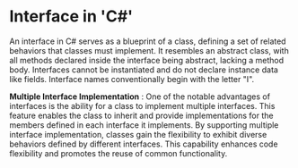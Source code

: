 # Interface in 'C#'

An interface in C# serves as a blueprint of a class, defining a set of related behaviors that classes must implement. It resembles an abstract class, with all methods declared inside the interface being abstract, lacking a method body. Interfaces cannot be instantiated and do not declare instance data like fields. Interface names conventionally begin with the letter "I".

**Multiple Interface Implementation** : One of the notable advantages of interfaces is the ability for a class to implement multiple interfaces. This feature enables the class to inherit and provide implementations for the members defined in each interface it implements. By supporting multiple interface implementation, classes gain the flexibility to exhibit diverse behaviors defined by different interfaces. This capability enhances code flexibility and promotes the reuse of common functionality.

